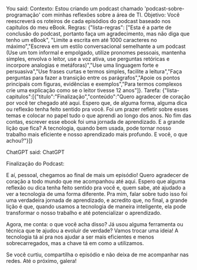 You said:
Contexto: Estou criando um podcast chamado 'podcast-sobre-programação' com minhas reflexões sobre a área de TI. Objetivo: Você reescreverá os roteiros de cada episódios do podcast baseado nos capítulos do meu eBook. Regras: {"lista-regras": ["Esta é a parte de conclusão do podcast, portanto faça um agradecimento, mas não diga que tenho um eBook", "Limite a escrita em até 1000 caracteres no máximo","Escreva em um estilo conversacional semelhante a um podcast (Use um tom informal e empolgado, utilize pronomes pessoais, mantenha simples, envolva o leitor, use a voz ativa, use perguntas retóricas e incorpore analogias e metáforas)","Use uma linguagem forte e persuasiva","Use frases curtas e termos simples, facilite a leitura","Faça perguntas para fazer a transição entre os parágrafos","Apoie os pontos principais com figuras, evidências e exemplos","Para termos complexos crie uma explicação como se o leitor tivesse 12 anos"]}. Tarefa: {"lista-capitulos":[{"titulo":"Finalização","conteúdo":"Quero agradecer de coração por você ter chegado até aqui. Espero que, de alguma forma, alguma dica ou reflexão tenha feito sentido pra você. Foi um prazer refletir sobre esses temas e colocar no papel tudo o que aprendi ao longo dos anos. No fim das contas, escrever esse ebook foi uma jornada de aprendizado. E a grande lição que fica? A tecnologia, quando bem usada, pode tornar nosso trabalho mais eficiente e nosso aprendizado mais profundo. E você, o que achou?"}]}

ChatGPT said:
ChatGPT

Finalização do Podcast:

E aí, pessoal, chegamos ao final de mais um episódio! Quero agradecer de coração a todo mundo que me acompanhou até aqui. Espero que alguma reflexão ou dica tenha feito sentido pra você e, quem sabe, até ajudado a ver a tecnologia de uma forma diferente. Pra mim, falar sobre tudo isso foi uma verdadeira jornada de aprendizado, e acredito que, no final, a grande lição é que, quando usamos a tecnologia de maneira inteligente, ela pode transformar o nosso trabalho e até potencializar o aprendizado.

Agora, me conta: o que você acha disso? Já usou alguma ferramenta ou técnica que te ajudou a evoluir de verdade? Vamos trocar uma ideia! A tecnologia tá aí pra nos ajudar a ser mais eficientes e menos sobrecarregados, mas a chave tá em como a utilizamos.

Se você curtiu, compartilha o episódio e não deixa de me acompanhar nas redes. Até o próximo, galera!

